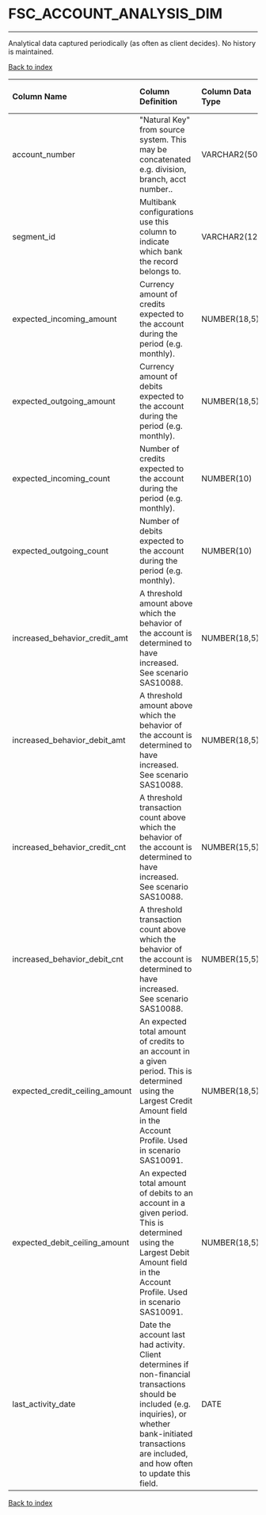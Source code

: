 # FSC_ACCOUNT_ANALYSIS_DIM

---

Analytical data captured periodically (as often as client decides).  No history is maintained.

[Back to index](./index.md)

| Column Name                    | Column Definition                                                                                                                                                                                                  | Column Data Type   | Column Null Option   | PK   | FK   |
|:-------------------------------|:-------------------------------------------------------------------------------------------------------------------------------------------------------------------------------------------------------------------|:-------------------|:---------------------|:-----|:-----|
| account_number                 | "Natural Key" from source system.  This may be concatenated e.g. division, branch, acct number..                                                                                                                   | VARCHAR2(50)       | Not Null             | Yes  | No   |
| segment_id                     | Multibank configurations use this column to indicate which bank the record belongs to.                                                                                                                             | VARCHAR2(128)      | Not Null             | Yes  | No   |
| expected_incoming_amount       | Currency amount of credits expected to the account during the period (e.g. monthly).                                                                                                                               | NUMBER(18,5)       | Null                 | No   | No   |
| expected_outgoing_amount       | Currency amount of debits expected to the account during the period (e.g. monthly).                                                                                                                                | NUMBER(18,5)       | Null                 | No   | No   |
| expected_incoming_count        | Number of credits expected to the account during the period (e.g. monthly).                                                                                                                                        | NUMBER(10)         | Null                 | No   | No   |
| expected_outgoing_count        | Number of debits expected to the account during the period (e.g. monthly).                                                                                                                                         | NUMBER(10)         | Null                 | No   | No   |
| increased_behavior_credit_amt  | A threshold amount above which the behavior of the account is determined to have increased. See scenario SAS10088.                                                                                                 | NUMBER(18,5)       | Null                 | No   | No   |
| increased_behavior_debit_amt   | A threshold amount above which the behavior of the account is determined to have increased. See scenario SAS10088.                                                                                                 | NUMBER(18,5)       | Null                 | No   | No   |
| increased_behavior_credit_cnt  | A threshold transaction count above which the behavior of the account is determined to have increased. See scenario SAS10088.                                                                                      | NUMBER(15,5)       | Null                 | No   | No   |
| increased_behavior_debit_cnt   | A threshold transaction count above which the behavior of the account is determined to have increased. See scenario SAS10088.                                                                                      | NUMBER(15,5)       | Null                 | No   | No   |
| expected_credit_ceiling_amount | An expected total amount of credits to an account in a given period.  This is determined using the Largest Credit Amount field in the Account Profile.  Used in scenario SAS10091.                                 | NUMBER(18,5)       | Null                 | No   | No   |
| expected_debit_ceiling_amount  | An expected total amount of debits to an account in a given period.  This is determined using the Largest Debit Amount field in the Account Profile.  Used in scenario SAS10091.                                   | NUMBER(18,5)       | Null                 | No   | No   |
| last_activity_date             | Date the account last had activity.  Client determines if non-financial transactions should be included (e.g. inquiries), or whether bank-initiated transactions are included, and how often to update this field. | DATE               | Null                 | No   | No   |

[Back to index](./index.md)